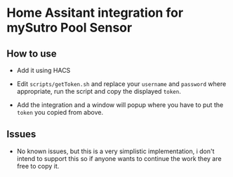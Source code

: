 # Home Assitant integration for mySutro Pool Sensor

## How to use

- Add it using HACS

- Edit ```scripts/getToken.sh``` and replace your ```username``` and ```password``` where appropriate, run the script and copy the displayed ```token```.

- Add the integration and a window will popup where you have to put the ```token``` you copied from above.

## Issues

- No known issues, but this is a very simplistic implementation, i don't intend to support this so if anyone wants to continue the work they are free to copy it.

